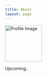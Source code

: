 ```yaml
---
title: About
layout: page
---
```

<img src="https://vasudev-bongale.github.io/assets/images/profile.jpg" alt="Profile Image" width="120">

<p>Upcoming..</p>
